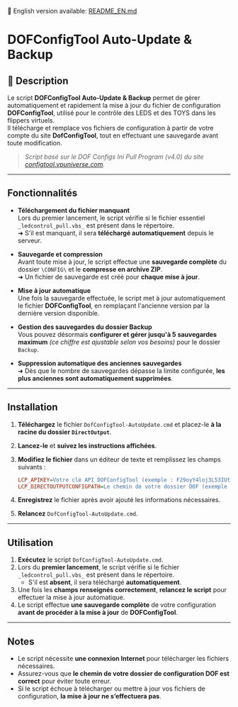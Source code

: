 📖 English version available: [README_EN.md](README_EN.md)

# DOFConfigTool Auto-Update & Backup

## 📝 Description

Le script **DOFConfigTool Auto-Update & Backup** permet de gérer automatiquement et rapidement la mise à jour du fichier de configuration **DOFConfigTool**, utilisé pour le contrôle des LEDS et des TOYS dans les flippers virtuels.  
Il télécharge et remplace vos fichiers de configuration à partir de votre compte du site **DofConfigTool**, tout en effectuant une sauvegarde avant toute modification.

> *Script basé sur le DOF Configs Ini Pull Program (v4.0) du site [configtool.vpuniverse.com](https://configtool.vpuniverse.com).*

---

## Fonctionnalités

- **Téléchargement du fichier manquant**  
  Lors du premier lancement, le script vérifie si le fichier essentiel `_ledcontrol_pull.vbs_` est présent dans le répertoire.  
  ➜ S'il est manquant, il sera **téléchargé automatiquement** depuis le serveur.  

- **Sauvegarde et compression**  
  Avant toute mise à jour, le script effectue une **sauvegarde complète** du dossier `\CONFIG\` et le **compresse en archive ZIP**.  
  ➜ Un fichier de sauvegarde est créé pour **chaque mise à jour**.  

- **Mise à jour automatique**  
  Une fois la sauvegarde effectuée, le script met à jour automatiquement le fichier **DOFConfigTool**, en remplaçant l'ancienne version par la dernière version disponible.  

- **Gestion des sauvegardes du dossier Backup**  
  Vous pouvez désormais **configurer et gérer jusqu'à 5 sauvegardes maximum** *(ce chiffre est ajustable selon vos besoins)* pour le dossier `Backup`.  

- **Suppression automatique des anciennes sauvegardes**  
  ➜ Dès que le nombre de sauvegardes dépasse la limite configurée, **les plus anciennes sont automatiquement supprimées**.  

---

## Installation

1. **Téléchargez** le fichier `DofConfigTool-AutoUpdate.cmd` et placez-le **à la racine du dossier `DirectOutput`**.  
2. **Lancez-le** et **suivez les instructions affichées**.  
3. **Modifiez le fichier** dans un éditeur de texte et remplissez les champs suivants :  

   ```ini
   LCP_APIKEY=Votre clé API DOFConfigTool (exemple : F29oyY4loj3L53IUtF38xq613FA)
   LCP_DIRECTOUTPUTCONFIGPATH=Le chemin de votre dossier DOF (exemple : C:\DirectOutput\Config\)
4. **Enregistrez** le fichier après avoir ajouté les informations nécessaires.  
5. **Relancez** `DofConfigTool-AutoUpdate.cmd`.  

---

## Utilisation

1. **Exécutez** le script `DofConfigTool-AutoUpdate.cmd`.  
2. Lors du **premier lancement**, le script vérifie si le fichier `_ledcontrol_pull.vbs_` est présent dans le répertoire.  
   - S'il est **absent**, il sera téléchargé **automatiquement**.  
3. Une fois les **champs renseignés correctement**, **relancez le script** pour effectuer la mise à jour automatique.  
4. Le script effectue **une sauvegarde complète** de votre configuration **avant de procéder à la mise à jour** de **DOFConfigTool**.  

---

## Notes

- Le script nécessite **une connexion Internet** pour télécharger les fichiers nécessaires.  
- Assurez-vous que **le chemin de votre dossier de configuration DOF est correct** pour éviter toute erreur.  
- Si le script échoue à télécharger ou mettre à jour vos fichiers de configuration, **la mise à jour ne s’effectuera pas**.  

